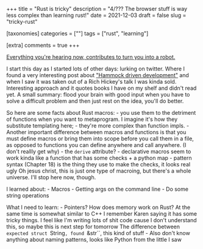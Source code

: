 +++
title = "Rust is tricky"
description = "4/??? The browser stuff is way less complex than learning rust!"
date = 2021-12-03
draft = false
slug = "tricky-rust"

[taxonomies]
categories = [""]
tags = ["rust", "learning"]

[extra]
comments = true
+++

[Everything you're hearing now, contributes to turn you into a robot.](https://open.spotify.com/album/1pRQnDjYshduiknpZpWrPc?si=7kgyXPDUQo6LNIcEDAg5lg)

I start this day as I started lots of other days: lurking on twitter. Where I found a very interesting post about ["Hammock driven development"](https://stokoe.me/summary-hammock-driven-development/) and when I saw it was taken out of a Rich Hickey's talk I was kinda sold. Interesting approach and it quotes books I have on my shelf and didn't read yet. A small summary: flood your brain with good input when you have to solve a difficult problem and then just rest on the idea, you'll do better.

So here are some facts about Rust macros:
    - you use them to the detriment of functions when you want to metaprogram. I imagine it's how they substitute templating here;
    - they're more complex than function impls.
    - Another important difference between macros and functions is that you must define macros or bring them into scope before you call them in a file, as opposed to functions you can define anywhere and call anywhere. (I don't reallly get why)
    - the `derive` attribute?
    - declarative macros seem to work kinda like a function that has some checks + a python map
    - pattern syntax (Chapter 18) is the thing they use to make the checks, it looks real ugly
Oh jesus christ, this is just one type of macroing, but there's a whole universe. I'll stop here now, though.

I learned about:
    - Macros
    - Getting args on the command line
    - Do some string operations

What I need to learn:
    - Pointers? How does memory work on Rust? At the same time is somewhat similar to C++ I remember Karen saying it has some tricky things. I feel like I'm writing lots of shit code cause I don't understand this, so maybe this is next step for tomorrow
    The difference between `expected struct `String`, found `&str``, this kind of stuff
    - Also don't know anything about naming patterns, looks like Python from the little I saw